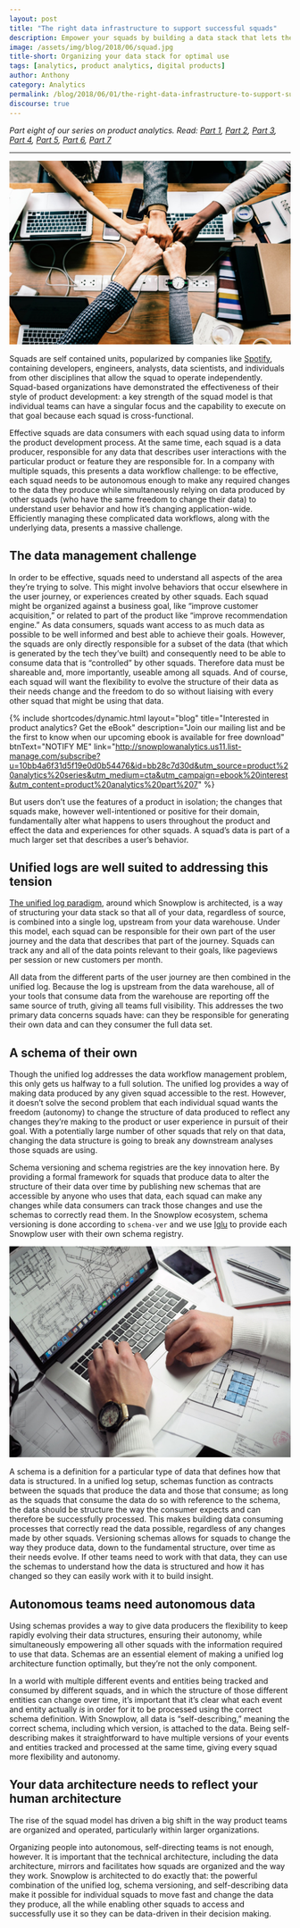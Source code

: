 ```yaml
---
layout: post
title: "The right data infrastructure to support successful squads"
description: Empower your squads by building a data stack that lets them do their best work
image: /assets/img/blog/2018/06/squad.jpg
title-short: Organizing your data stack for optimal use
tags: [analytics, product analytics, digital products]
author: Anthony
category: Analytics
permalink: /blog/2018/06/01/the-right-data-infrastructure-to-support-successful-squads/
discourse: true
---
```


*Part eight of our series on product analytics. Read: [Part 1][product1], [Part 2][product2], [Part 3][product3], [Part 4][product4], [Part 5][product5], [Part 6][product6], [Part 7][product7]*

---

![Squad based organizations are becoming more popular][squads]

Squads are self contained units, popularized by companies like [Spotify][spotify], containing developers, engineers, analysts, data scientists, and individuals from other disciplines that allow the squad to operate independently. Squad-based organizations have demonstrated the effectiveness of their style of product development: a key strength of the squad model is that individual teams can have a singular focus and the capability to execute on that goal because each squad is cross-functional.

Effective squads are data consumers with each squad using data to inform the product development process. At the same time, each squad is a data producer, responsible for any data that describes user interactions with the particular product or feature they are responsible for. In a company with multiple squads, this presents a data workflow challenge: to be effective, each squad needs to be autonomous enough to make any required changes to the data they produce while simultaneously relying on data produced by other squads (who have the same freedom to change their data) to understand user behavior and how it’s changing application-wide. Efficiently managing these complicated data workflows, along with the underlying data, presents a massive challenge.

<h2 id="data management">The data management challenge</h2>

In order to be effective, squads need to understand all aspects of the area they’re trying to solve. This might involve behaviors that occur elsewhere in the user journey, or experiences created by other squads. Each squad might be organized against a business goal, like “improve customer acquisition,” or related to part of the product like “improve recommendation engine.” As data consumers, squads want access to as much data as possible to be well informed and best able to achieve their goals. However, the squads are only directly responsible for a subset of the data (that which is generated by the tech they’ve built) and consequently need to be able to consume data that is “controlled” by other squads. Therefore data must be shareable and, more importantly, useable among all squads. And of course, each squad will want the flexibility to evolve the structure of their data as their needs change and the freedom to do so without liaising with every other squad that might be using that data.

{% include shortcodes/dynamic.html layout="blog" title="Interested in product analytics? Get the eBook" description="Join our mailing list and be the first to know when our upcoming ebook is available for free download" btnText="NOTIFY ME" link="http://snowplowanalytics.us11.list-manage.com/subscribe?u=10bb4a6f31d5f19e0d0b54476&id=bb28c7d30d&utm_source=product%20analytics%20series&utm_medium=cta&utm_campaign=ebook%20interest&utm_content=product%20analytics%20part%207" %}

But users don’t use the features of a product in isolation; the changes that squads make, however well-intentioned or positive for their domain, fundamentally alter what happens to users throughout the product and effect the data and experiences for other squads. A squad’s data is part of a much larger set that describes a user’s behavior.

<h2 id="unified logs">Unified logs are well suited to addressing this tension</h2>

[The unified log paradigm][bdp], around which Snowplow is architected, is a way of structuring your data stack so that all of your data, regardless of source, is combined into a single log, upstream from your data warehouse. Under this model, each squad can be responsible for their own part of the user journey and the data that describes that part of the journey. Squads can track any and all of the data points relevant to their goals, like pageviews per session or new customers per month.

All data from the different parts of the user journey are then combined in the unified log. Because the log is upstream from the data warehouse, all of your tools that consume data from the warehouse are reporting off the same source of truth, giving all teams full visibility. This addresses the two primary data concerns squads have: can they be responsible for generating their own data and can they consumer the full data set.

<h2 id="schema">A schema of their own</h2>

Though the unified log addresses the data workflow management problem, this only gets us halfway to a full solution. The unified log provides a way of making data produced by any given squad accessible to the rest. However, it doesn’t solve the second problem that each individual squad wants the freedom (autonomy) to change the structure of data produced to reflect any changes they’re making to the product or user experience in pursuit of their goal. With a potentially large number of other squads that rely on that data, changing the data structure is going to break any downstream analyses those squads are using.

Schema versioning and schema registries are the key innovation here. By providing a formal framework for squads that produce data to alter the structure of their data over time by publishing new schemas that are accessible by anyone who uses that data, each squad can make any changes while data consumers can track those changes and use the schemas to correctly read them. In the Snowplow ecosystem, schema versioning is done according to `schema-ver` and we use [Iglu][iglu] to provide each Snowplow user with their own schema registry.

![Schemas are like data blueprints][blueprint]

A schema is a definition for a particular type of data that defines how that data is structured. In a unified log setup, schemas function as contracts between the squads that produce the data and those that consume; as long as the squads that consume the data do so with reference to the schema, the data should be structure the way the consumer expects and can therefore be successfully processed. This makes building data consuming processes that correctly read the data possible, regardless of any changes made by other squads. Versioning schemas allows for squads to change the way they produce data, down to the fundamental structure, over time as their needs evolve. If other teams need to work with that data, they can use the schemas to understand how the data is structured and how it has changed so they can easily work with it to build insight.

<h2 id="self-describing data">Autonomous teams need autonomous data</h2>

Using schemas provides a way to give data producers the flexibility to keep rapidly evolving their data structures, ensuring their autonomy, while simultaneously empowering all other squads with the information required to use that data. Schemas are an essential element of making a unified log architecture function optimally, but they’re not the only component.

In a world with multiple different events and entities being tracked and consumed by different squads, and in which the structure of those different entities can change over time, it’s important that it’s clear what each event and entity actually *is* in order for it to be processed using the correct schema definition. With Snowplow, all data is “self-describing,” meaning the correct schema, including which version, is attached to the data. Being self-describing makes it straightforward to have multiple versions of your events and entities tracked and processed at the same time, giving every squad more flexibility and autonomy.

<h2 id="data architecture">Your data architecture needs to reflect your human architecture</h2>

The rise of the squad model has driven a big shift in the way product teams are organized and operated, particularly within larger organizations.

Organizing people into autonomous, self-directing teams is not enough, however. It is important that the technical architecture, including the data architecture, mirrors and facilitates how squads are organized and the way they work. Snowplow is architected to do exactly that: the powerful combination of the unified log, schema versioning, and self-describing data make it possible for individual squads to move fast and change the data they produce, all the while enabling other squads to access and successfully use it so they can be data-driven in their decision making.






[squads]: /assets/img/blog/2018/06/squad.jpg
[spotify]: https://labs.spotify.com/2014/03/27/spotify-engineering-culture-part-1/
[bdp]: https://snowplowanalytics.com/blog/2014/01/20/the-three-eras-of-business-data-processing/?utm_source=snowplow%20for%20squads&utm_medium=blog%20link&utm_campaign=unified%20log&utm_content=three%20eras#unified-era
[iglu]: https://github.com/snowplow/iglu/wiki
[blueprint]: /assets/img/blog/2018/06/blueprint.jpg

[product1]: https://snowplowanalytics.com/blog/2018/01/19/product-analytics-part-one-data-and-digital-products/

[product2]: https://snowplowanalytics.com/blog/2018/01/26/intelligent-use-of-data-in-product-development-differentiates-successful-companies/

[product3]: https://snowplowanalytics.com/blog/2018/02/02/data-driven-product-development-is-more-about-process-culture-and-people-than-technology/

[product4]: https://snowplowanalytics.com/blog/2018/02/09/the-product-analyst-toolkit/

[product5]: https://snowplowanalytics.com/blog/2018/02/23/creative-experiments-and-ab-tests-produce-the-best-results/

[product6]: https://snowplowanalytics.com/blog/2018/04/27/getting-the-most-out-of-product-analytics-with-intelligent-questions/

[product7]: https://snowplowanalytics.com/blog/2018/05/25/improving-ab-testing-with-event-data-modeling/
